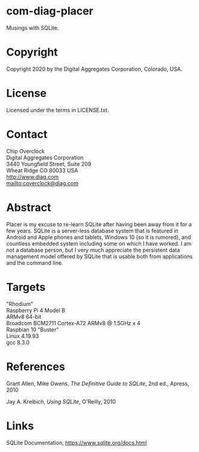 # com-diag-placer

Musings with SQLite.

# Copyright

Copyright 2020 by the Digital Aggregates Corporation, Colorado, USA.

# License

Licensed under the terms in LICENSE.txt. 

# Contact

Chip Overclock    
Digital Aggregates Corporation    
3440 Youngfield Street, Suite 209    
Wheat Ridge CO 80033 USA    
<http://www.diag.com>    
<mailto:coverclock@diag.com>    

# Abstract

Placer is my excuse to re-learn SQLite after having been away from it
for a few years. SQLite is a server-less database system that is featured
in Android and Apple phones and tablets, Windows 10 (so it is rumored),
and countless embedded system including some on which I have worked. I
am not a database person, but I very much appreciate the persistent data
management model offered by SQLite that is usable both from applications
and the command line.

# Targets

"Rhodium"    
Raspberry Pi 4 Model B    
ARMv8 64-bit    
Broadcom BCM2711 Cortex-A72 ARMv8 @ 1.5GHz x 4    
Raspbian 10 "Buster"    
Linux 4.19.93    
gcc 8.3.0    

# References

Grant Allen, Mike Owens, *The Definitive Guide to SQLite*, 2nd ed.,
Apress, 2010

Jay A. Kreibich, *Using SQLite*, O'Reilly, 2010

# Links

SQLite Documentation, <https://www.sqlite.org/docs.html>
